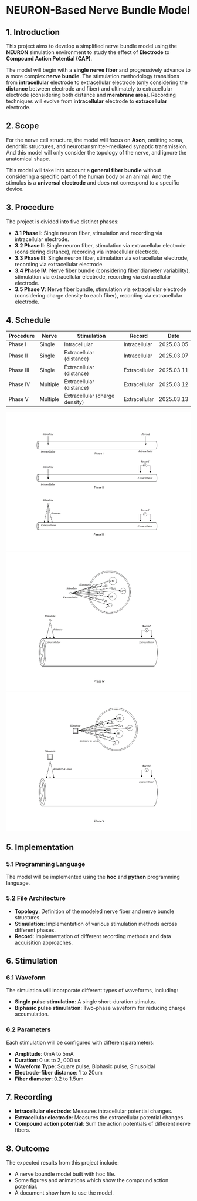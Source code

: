 # NEURON-Based Nerve Bundle Model

## 1. Introduction
This project aims to develop a simplified nerve bundle model using the **NEURON** simulation environment to study the effect of **Electrode** to **Compound Action Potential (CAP)**.

The model will begin with a **single nerve fiber** and progressively advance to a more complex **nerve bundle**. The stimulation methodology transitions from **intracellular** electrode to extracellular electrode (only considering the **distance** between electrode and fiber) and ultimately to extracellular electrode (considering both distance and **membrane area**). Recording techniques will evolve from **intracellular** electrode to **extracellular** electrode.

## 2. Scope
For the nerve cell structure, the model will focus on **Axon**, omitting soma, dendritic structures, and neurotransmitter-mediated synaptic transmission. And this model will only consider the topology of the nerve, and ignore the anatomical shape.

This model will take into account a **general fiber bundle** without considering a specific part of the human body or an animal. And the stimulus is a **universal electrode** and does not correspond to a specific device.

## 3. Procedure
The project is divided into five distinct phases:<br/>
- **3.1 Phase I**: Single neuron fiber, stimulation and recording via intracellular electrode.<br/>
- **3.2 Phase II**: Single neuron fiber, stimulation via extracellular electrode (considering distance), recording via intracellular electrode.<br/>
- **3.3 Phase III**: Single neuron fiber, stimulation via extracellular electrode, recording via extracellular electrode.<br/>
- **3.4 Phase IV**: Nerve fiber bundle (considering fiber diameter variability), stimulation via extracellular electrode, recording via extracellular electrode.<br/>
- **3.5 Phase V**: Nerve fiber bundle, stimulation via extracellular electrode (considering charge density to each fiber), recording via extracellular electrode.<br/>

## 4. Schedule
|Procedure|Nerve|Stimulation|Record|Date|
|-|-|-|-|-|
|Phase I|Single|Intracellular|Intracellular|2025.03.05|<br/>
|Phase II|Single|Extracellular (distance)|Intracellular|2025.03.07|<br/>
|Phase III|Single|Extracellular (distance)|Extracellular|2025.03.11|<br/>
|Phase IV|Multiple|Extracellular (distance)|Extracellular|2025.03.12|<br/>
|Phase V|Multiple|Extracellular (charge density)|Extracellular|2025.03.13|<br/>

![alt text](PhaseI-III.png)
![alt text](PhaseIV.png)
![alt text](PhaseV.png)

## 5. Implementation
### 5.1 Programming Language
The model will be implemented using the **hoc** and **python** programming language.

### 5.2 File Architecture
- **Topology**: Definition of the modeled nerve fiber and nerve bundle structures.
- **Stimulation**: Implementation of various stimulation methods across different phases.
- **Record**: Implementation of different recording methods and data acquisition approaches.

## 6. Stimulation
### 6.1 Waveform
The simulation will incorporate different types of waveforms, including:
- **Single pulse stimulation**: A single short-duration stimulus.
- **Biphasic pulse stimulation**: Two-phase waveform for reducing charge accumulation.

### 6.2 Parameters
Each stimulation will be configured with different parameters:
- **Amplitude**: 0mA to 5mA
- **Duration**: 0 us to 2, 000 us
- **Waveform Type**: Square pulse, Biphasic pulse, Sinusoidal
- **Electrode-fiber distance**: 1 to 20um
- **Fiber diameter**: 0.2 to 1.5um

## 7. Recording
- **Intracellular electrode**: Measures intracellular potential changes.
- **Extracellular electrode**: Measures the extracellular potential changes.
- **Compound action potential**: Sum the action potentials of different nerve fibers.

## 8. Outcome
The expected results from this project include:
- A nerve boundle model built with hoc file.
- Some figures and animations which show the compound action potential.
- A document show how to use the model.